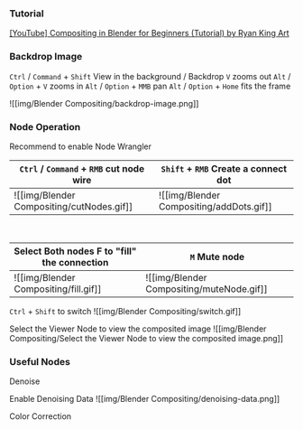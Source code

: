 ### Tutorial

[[YouTube] Compositing in Blender for Beginners (Tutorial) by Ryan King Art](https://youtu.be/xEpVyEi1Hts)

  

### Backdrop Image

`Ctrl` / `Command` + `Shift` View in the background / Backdrop
`V` zooms out
`Alt` / `Option` + `V` zooms in
`Alt` / `Option` + `MMB` pan
`Alt` / `Option` + `Home` fits the frame

![[img/Blender Compositing/backdrop-image.png]]

### Node Operation

Recommend to enable Node Wrangler

`Ctrl` / `Command` + `RMB` cut node wire|`Shift` + `RMB` Create a connect dot
---|---
![[img/Blender Compositing/cutNodes.gif]]|![[img/Blender Compositing/addDots.gif]]

<br>

Select Both nodes F to "fill" the connection|`M` Mute node
---|---
![[img/Blender Compositing/fill.gif]]|![[img/Blender Compositing/muteNode.gif]]

`Ctrl` + `Shift` to switch
![[img/Blender Compositing/switch.gif]]

Select the Viewer Node to view the composited image
![[img/Blender Compositing/Select the Viewer Node to view the composited image.png]]

  

### Useful Nodes

Denoise

Enable Denoising Data
![[img/Blender Compositing/denoising-data.png]]

Color Correction